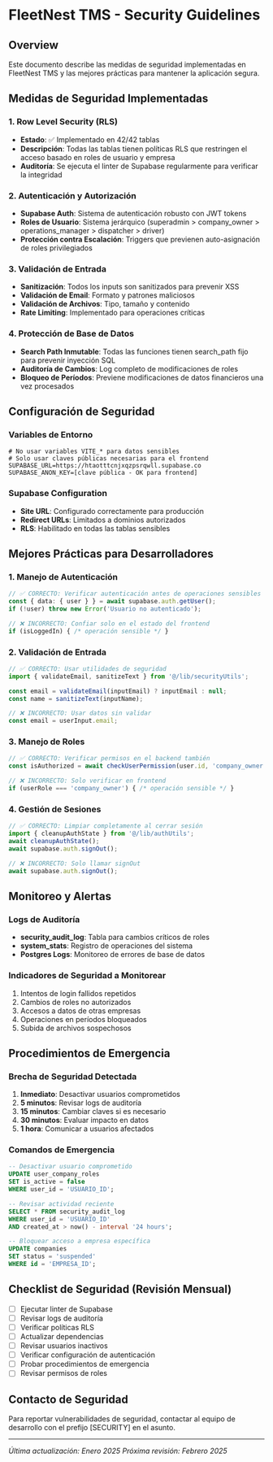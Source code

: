 # FleetNest TMS - Security Guidelines

## Overview
Este documento describe las medidas de seguridad implementadas en FleetNest TMS y las mejores prácticas para mantener la aplicación segura.

## Medidas de Seguridad Implementadas

### 1. Row Level Security (RLS)
- **Estado**: ✅ Implementado en 42/42 tablas
- **Descripción**: Todas las tablas tienen políticas RLS que restringen el acceso basado en roles de usuario y empresa
- **Auditoría**: Se ejecuta el linter de Supabase regularmente para verificar la integridad

### 2. Autenticación y Autorización
- **Supabase Auth**: Sistema de autenticación robusto con JWT tokens
- **Roles de Usuario**: Sistema jerárquico (superadmin > company_owner > operations_manager > dispatcher > driver)
- **Protección contra Escalación**: Triggers que previenen auto-asignación de roles privilegiados

### 3. Validación de Entrada
- **Sanitización**: Todos los inputs son sanitizados para prevenir XSS
- **Validación de Email**: Formato y patrones maliciosos
- **Validación de Archivos**: Tipo, tamaño y contenido
- **Rate Limiting**: Implementado para operaciones críticas

### 4. Protección de Base de Datos
- **Search Path Inmutable**: Todas las funciones tienen search_path fijo para prevenir inyección SQL
- **Auditoría de Cambios**: Log completo de modificaciones de roles
- **Bloqueo de Períodos**: Previene modificaciones de datos financieros una vez procesados

## Configuración de Seguridad

### Variables de Entorno
```env
# No usar variables VITE_* para datos sensibles
# Solo usar claves públicas necesarias para el frontend
SUPABASE_URL=https://htaotttcnjxqzpsrqwll.supabase.co
SUPABASE_ANON_KEY=[clave pública - OK para frontend]
```

### Supabase Configuration
- **Site URL**: Configurado correctamente para producción
- **Redirect URLs**: Limitados a dominios autorizados
- **RLS**: Habilitado en todas las tablas sensibles

## Mejores Prácticas para Desarrolladores

### 1. Manejo de Autenticación
```typescript
// ✅ CORRECTO: Verificar autenticación antes de operaciones sensibles
const { data: { user } } = await supabase.auth.getUser();
if (!user) throw new Error('Usuario no autenticado');

// ❌ INCORRECTO: Confiar solo en el estado del frontend
if (isLoggedIn) { /* operación sensible */ }
```

### 2. Validación de Entrada
```typescript
// ✅ CORRECTO: Usar utilidades de seguridad
import { validateEmail, sanitizeText } from '@/lib/securityUtils';

const email = validateEmail(inputEmail) ? inputEmail : null;
const name = sanitizeText(inputName);

// ❌ INCORRECTO: Usar datos sin validar
const email = userInput.email;
```

### 3. Manejo de Roles
```typescript
// ✅ CORRECTO: Verificar permisos en el backend también
const isAuthorized = await checkUserPermission(user.id, 'company_owner');

// ❌ INCORRECTO: Solo verificar en frontend
if (userRole === 'company_owner') { /* operación sensible */ }
```

### 4. Gestión de Sesiones
```typescript
// ✅ CORRECTO: Limpiar completamente al cerrar sesión
import { cleanupAuthState } from '@/lib/authUtils';
await cleanupAuthState();
await supabase.auth.signOut();

// ❌ INCORRECTO: Solo llamar signOut
await supabase.auth.signOut();
```

## Monitoreo y Alertas

### Logs de Auditoría
- **security_audit_log**: Tabla para cambios críticos de roles
- **system_stats**: Registro de operaciones del sistema
- **Postgres Logs**: Monitoreo de errores de base de datos

### Indicadores de Seguridad a Monitorear
1. Intentos de login fallidos repetidos
2. Cambios de roles no autorizados
3. Accesos a datos de otras empresas
4. Operaciones en períodos bloqueados
5. Subida de archivos sospechosos

## Procedimientos de Emergencia

### Brecha de Seguridad Detectada
1. **Inmediato**: Desactivar usuarios comprometidos
2. **5 minutos**: Revisar logs de auditoría
3. **15 minutos**: Cambiar claves si es necesario
4. **30 minutos**: Evaluar impacto en datos
5. **1 hora**: Comunicar a usuarios afectados

### Comandos de Emergencia
```sql
-- Desactivar usuario comprometido
UPDATE user_company_roles 
SET is_active = false 
WHERE user_id = 'USUARIO_ID';

-- Revisar actividad reciente
SELECT * FROM security_audit_log 
WHERE user_id = 'USUARIO_ID' 
AND created_at > now() - interval '24 hours';

-- Bloquear acceso a empresa específica
UPDATE companies 
SET status = 'suspended' 
WHERE id = 'EMPRESA_ID';
```

## Checklist de Seguridad (Revisión Mensual)

- [ ] Ejecutar linter de Supabase
- [ ] Revisar logs de auditoría
- [ ] Verificar políticas RLS
- [ ] Actualizar dependencias
- [ ] Revisar usuarios inactivos
- [ ] Verificar configuración de autenticación
- [ ] Probar procedimientos de emergencia
- [ ] Revisar permisos de roles

## Contacto de Seguridad
Para reportar vulnerabilidades de seguridad, contactar al equipo de desarrollo con el prefijo [SECURITY] en el asunto.

---
*Última actualización: Enero 2025*
*Próxima revisión: Febrero 2025*